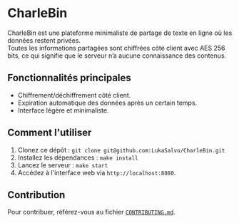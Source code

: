 # CharleBin

CharleBin est une plateforme minimaliste de partage de texte en ligne où les données restent privées.  
Toutes les informations partagées sont chiffrées côté client avec AES 256 bits, ce qui signifie que le serveur n’a aucune connaissance des contenus.

## Fonctionnalités principales
- Chiffrement/déchiffrement côté client.
- Expiration automatique des données après un certain temps.
- Interface légère et minimaliste.

## Comment l'utiliser
1. Clonez ce dépôt : `git clone git@github.com:LukaSalvo/CharleBin.git`
2. Installez les dépendances : `make install`
3. Lancez le serveur : `make start`
4. Accédez à l'interface web via `http://localhost:8080`.

## Contribution
Pour contribuer, référez-vous au fichier [`CONTRIBUTING.md`](./CONTRIBUTING.md).